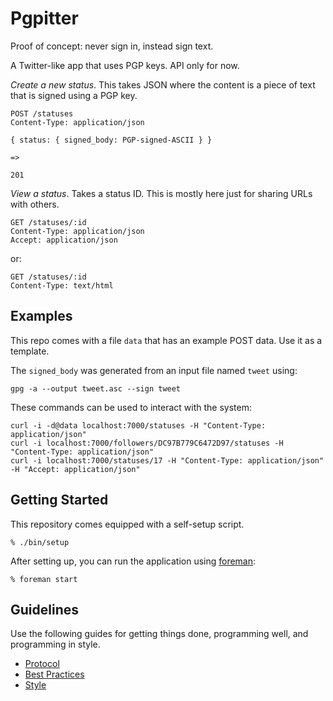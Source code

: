 Pgpitter
========

Proof of concept: never sign in, instead sign text.

A Twitter-like app that uses PGP keys. API only for now.

_Create a new status_. This takes JSON where the content is a piece of
text that is signed using a PGP key.

    POST /statuses
    Content-Type: application/json

    { status: { signed_body: PGP-signed-ASCII } }

    =>

    201

_View a status_. Takes a status ID. This is mostly here just for sharing
URLs with others.

    GET /statuses/:id
    Content-Type: application/json
    Accept: application/json

or:

    GET /statuses/:id
    Content-Type: text/html

Examples
--------

This repo comes with a file `data` that has an example POST data. Use it
as a template.

The `signed_body` was generated from an input file named `tweet` using:

    gpg -a --output tweet.asc --sign tweet

These commands can be used to interact with the system:

    curl -i -d@data localhost:7000/statuses -H "Content-Type: application/json"
    curl -i localhost:7000/followers/DC97B779C6472D97/statuses -H "Content-Type: application/json"
    curl -i localhost:7000/statuses/17 -H "Content-Type: application/json" -H "Accept: application/json"

Getting Started
---------------

This repository comes equipped with a self-setup script.

    % ./bin/setup

After setting up, you can run the application using [foreman]:

    % foreman start

[foreman]: http://ddollar.github.io/foreman/

Guidelines
----------

Use the following guides for getting things done, programming well, and
programming in style.

* [Protocol](http://github.com/thoughtbot/guides/blob/master/protocol)
* [Best Practices](http://github.com/thoughtbot/guides/blob/master/best-practices)
* [Style](http://github.com/thoughtbot/guides/blob/master/style)
